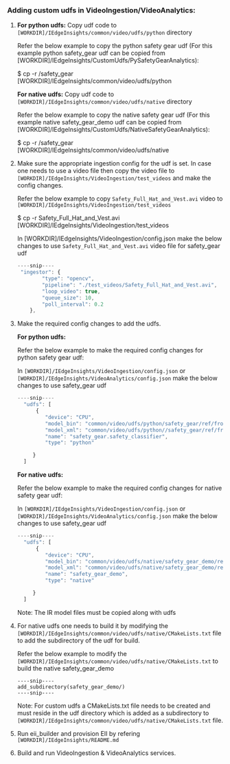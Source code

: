 ### Adding custom udfs in VideoIngestion/VideoAnalytics:

1. **For python udfs:** Copy udf code to `[WORKDIR]/IEdgeInsights/common/video/udfs/python` directory

    Refer the below example to copy the python safety gear udf (For this example python safety_gear udf can be copied from [WORKDIR]/IEdgeInsights/CustomUdfs/PySafetyGearAnalytics):

    $ cp -r <PATH>/safety_gear [WORKDIR]/IEdgeInsights/common/video/udfs/python


    **For native udfs:** Copy udf code to `[WORKDIR]/IEdgeInsights/common/video/udfs/native` directory

    Refer the below example to copy the native safety gear udf (For this example native safety_gear_demo udf can be copied from [WORKDIR]/IEdgeInsights/CustomUdfs/NativeSafetyGearAnalytics):

    $ cp -r <PATH>/safety_gear [WORKDIR]/IEdgeInsights/common/video/udfs/native


2. Make sure the appropriate ingestion config for the udf is set. In case one needs to use a video file then copy the video file to `[WORKDIR]/IEdgeInsights/VideoIngestion/test_videos`  and make the config changes.

    Refer the below example to copy `Safety_Full_Hat_and_Vest.avi` video to `[WORKDIR]/IEdgeInsights/VideoIngestion/test_videos`

    $ cp -r <PATH>Safety_Full_Hat_and_Vest.avi [WORKDIR]/IEdgeInsights/VideoIngestion/test_videos

    In [WORKDIR]/IEdgeInsights/VideoIngestion/config.json make the below changes to use `Safety_Full_Hat_and_Vest.avi` video file for safety_gear udf

	```javascript
	----snip----
	 "ingestor": {
            "type": "opencv",
            "pipeline": "./test_videos/Safety_Full_Hat_and_Vest.avi",
            "loop_video": true,
            "queue_size": 10,
            "poll_interval": 0.2
        },
    ```

3. Make the required config changes to add the udfs.

   **For python udfs:**

   Refer the below example to make the required config changes for python safety gear udf:

   In `[WORKDIR]/IEdgeInsights/VideoIngestion/config.json` or `[WORKDIR]/IEdgeInsights/VideoAnalytics/config.json` make the below changes to use safety_gear udf

   ```javascript
   ----snip----
     "udfs": [
         {
            "device": "CPU",
            "model_bin": "common/video/udfs/python/safety_gear/ref/frozen_inference_graph.bin",
            "model_xml": "common/video/udfs/python//safety_gear/ref/frozen_inference_graph.xml",
            "name": "safety_gear.safety_classifier",
            "type": "python"

        }
     ]
   ```

   **For native udfs:**

   Refer the below example to make the required config changes for native safety gear udf:

   In `[WORKDIR]/IEdgeInsights/VideoIngestion/config.json` or `[WORKDIR]/IEdgeInsights/VideoAnalytics/config.json` make the below changes to use safety_gear udf

   ```javascript
   ----snip----
     "udfs": [
         {
            "device": "CPU",
            "model_bin": "common/video/udfs/native/safety_gear_demo/ref/frozen_inference_graph.bin",
            "model_xml": "common/video/udfs/native/safety_gear_demo/ref/frozen_inference_graph.xml",
            "name": "safety_gear_demo",
            "type": "native"

        }
     ]
   ```
   Note: The IR model files must be copied along with udfs

4. For native udfs one needs to build it by modifying the `[WORKDIR]/IEdgeInsights/common/video/udfs/native/CMakeLists.txt` file to add the subdirectory of the udf for build.

   Refer the below example to modify the `[WORKDIR]/IEdgeInsights/common/video/udfs/native/CMakeLists.txt` to build the native safety_gear_demo

   ```text
   ----snip----
   add_subdirectory(safety_gear_demo/)
   ----snip----
   ```

   Note: For custom udfs a CMakeLists.txt file needs to be created and must reside in the udf directory which is added as a subdirectory to `[WORKDIR]/IEdgeInsights/common/video/udfs/native/CMakeLists.txt` file.

5. Run eii_builder and provision EII by refering `[WORKDIR]/IEdgeInsights/README.md`

6. Build and run VideoIngestion & VideoAnalytics services.
